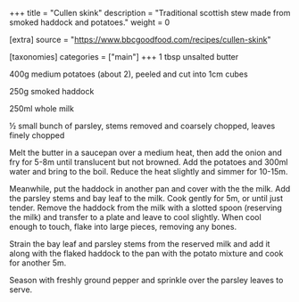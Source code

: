 +++
title = "Cullen skink"
description = "Traditional scottish stew made from smoked haddock and potatoes."
weight = 0

[extra]
source = "https://www.bbcgoodfood.com/recipes/cullen-skink"

[taxonomies]
categories = ["main"]
+++
1 tbsp unsalted butter

400g medium potatoes (about 2), peeled and cut into 1cm cubes

250g smoked haddock

250ml whole milk

½ small bunch of parsley, stems removed and coarsely chopped, leaves finely chopped
<!-- sep -->
Melt the butter in a saucepan over a medium heat, then add the onion and fry for 5-8m until translucent but not browned.
Add the potatoes and 300ml water and bring to the boil.
Reduce the heat slightly and simmer for 10-15m.

Meanwhile, put the haddock in another pan and cover with the the milk.
Add the parsley stems and bay leaf to the milk.
Cook gently for 5m, or until just tender.
Remove the haddock from the milk with a slotted spoon (reserving the milk) and transfer to a plate and leave to cool slightly.
When cool enough to touch, flake into large pieces, removing any bones.

Strain the bay leaf and parsley stems from the reserved milk and add it along with the flaked haddock to the pan with the potato mixture and cook for another 5m.

Season with freshly ground pepper and sprinkle over the parsley leaves to serve.
